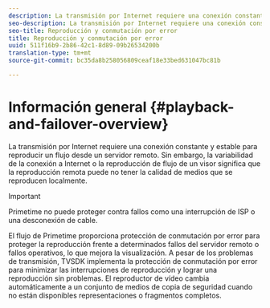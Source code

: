 ```yaml
---
description: La transmisión por Internet requiere una conexión constante y estable para reproducir un flujo desde un servidor remoto. Sin embargo, la variabilidad de la conexión a Internet o la reproducción de flujo de un visor significa que la reproducción remota puede no tener la calidad de medios que se reproducen localmente.
seo-description: La transmisión por Internet requiere una conexión constante y estable para reproducir un flujo desde un servidor remoto. Sin embargo, la variabilidad de la conexión a Internet o la reproducción de flujo de un visor significa que la reproducción remota puede no tener la calidad de medios que se reproducen localmente.
seo-title: Reproducción y conmutación por error
title: Reproducción y conmutación por error
uuid: 511f16b9-2b86-42c1-8d89-09b26534200b
translation-type: tm+mt
source-git-commit: bc35da8b258056809ceaf18e33bed631047bc81b

---
```



# Información general {#playback-and-failover-overview}

La transmisión por Internet requiere una conexión constante y estable para reproducir un flujo desde un servidor remoto. Sin embargo, la variabilidad de la conexión a Internet o la reproducción de flujo de un visor significa que la reproducción remota puede no tener la calidad de medios que se reproducen localmente.

>[!IMPORTANT]
>
>Primetime no puede proteger contra fallos como una interrupción de ISP o una desconexión de cable.

El flujo de Primetime proporciona protección de conmutación por error para proteger la reproducción frente a determinados fallos del servidor remoto o fallos operativos, lo que mejora la visualización. A pesar de los problemas de transmisión, TVSDK implementa la protección de conmutación por error para minimizar las interrupciones de reproducción y lograr una reproducción sin problemas. El reproductor de vídeo cambia automáticamente a un conjunto de medios de copia de seguridad cuando no están disponibles representaciones o fragmentos completos.